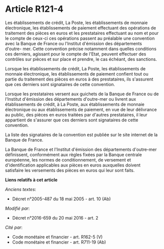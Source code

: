 # Article R121-4

Les établissements de crédit, La Poste, les établissements de monnaie électronique, les établissements de paiement effectuant
des opérations de traitement des pièces en euros et les prestataires effectuant au nom et pour le compte de ceux-ci ces
opérations passent au préalable une convention avec la Banque de France ou l'Institut d'émission des départements d'outre-
mer. Cette convention précise notamment dans quelles conditions ces derniers, agissant pour le compte de l'Etat, peuvent
effectuer des contrôles sur pièces et sur place et prendre, le cas échéant, des sanctions. 

Lorsque les établissements de crédit, La Poste, les établissements de monnaie électronique, les établissements de paiement
confient tout ou partie du traitement des pièces en euros à des prestataires, ils s'assurent que ces derniers sont
signataires de cette convention. 

Lorsque les prestataires versent aux guichets de la Banque de France ou de l'Institut d'émission des départements d'outre-mer
ou livrent aux établissements de crédit, à La Poste, aux établissements de monnaie électronique ou aux établissements de
paiement, en vue de leur délivrance au public, des pièces en euros traitées par d'autres prestataires, il leur appartient de
s'assurer que ces derniers sont signataires de cette convention. 

La liste des signataires de la convention est publiée sur le site internet de la Banque de France. 

La Banque de France et l'Institut d'émission des départements d'outre-mer définissent, conformément aux règles fixées par la
Banque centrale européenne, les normes de conditionnement, de versement et d'identification applicables aux pièces en euros
auxquelles doivent satisfaire les versements des pièces en euros qui leur sont faits.

**Liens relatifs à cet article**

_Anciens textes_:

  - Décret n°2005-487 du 18 mai 2005 - art. 10 (Ab)

_Modifié par_:

  - Décret n°2016-659 du 20 mai 2016 - art. 2

_Cité par_:

  - Code monétaire et financier - art. R162-5 (V)
  - Code monétaire et financier - art. R711-19 (Ab)
